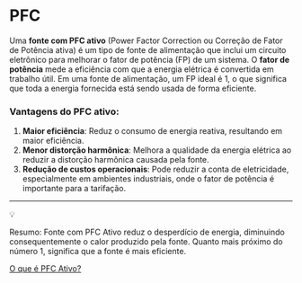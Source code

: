 # PFC

Uma **fonte com PFC ativo** (Power Factor Correction ou Correção de Fator de Potência ativa) é um tipo de fonte de alimentação que inclui um circuito eletrônico para melhorar o fator de potência (FP) de um sistema. O **fator de potência** mede a eficiência com que a energia elétrica é convertida em trabalho útil. Em uma fonte de alimentação, um FP ideal é 1, o que significa que toda a energia fornecida está sendo usada de forma eficiente.

### Vantagens do PFC ativo:

1. **Maior eficiência**: Reduz o consumo de energia reativa, resultando em maior eficiência.
2. **Menor distorção harmônica**: Melhora a qualidade da energia elétrica ao reduzir a distorção harmônica causada pela fonte.
3. **Redução de custos operacionais**: Pode reduzir a conta de eletricidade, especialmente em ambientes industriais, onde o fator de potência é importante para a tarifação.

---

<aside>
💡

Resumo: Fonte com PFC Ativo reduz o desperdício de energia, diminuindo consequentemente o calor produzido pela fonte. Quanto mais próximo do número 1, significa que a fonte é mais eficiente.

</aside>

[O que é PFC Ativo?](https://www.youtube.com/watch?v=Stmb_-fkRb0&t=1s)
